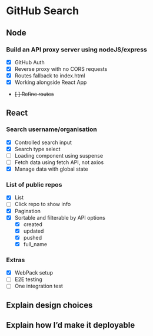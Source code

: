 # GitHub Search

## Node

### Build an API proxy server using nodeJS/express

- [X] GitHub Auth
- [X] Reverse proxy with no CORS requests
- [X] Routes fallback to index.html
- [X] Working alongside React App
- ~~[ ] Refine routes~~

## React

### Search username/organisation

- [X] Controlled search input
- [X] Search type select
- [ ] Loading component using suspense
- [ ] Fetch data using fetch API, not axios
- [X] Manage data with global state

### List of public repos

- [X] List
- [ ] Click repo to show info
- [X] Pagination
- [X] Sortable and filterable by API options
  - [X] created
  - [X] updated
  - [X] pushed
  - [X] full_name

### Extras

- [X] WebPack setup
- [ ] E2E testing
- [ ] One integration test

## Explain design choices

## Explain how I’d make it deployable
